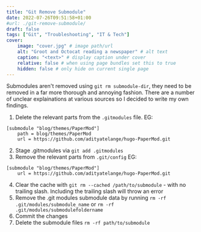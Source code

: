 ```yaml
---
title: "Git Remove Submodule"
date: 2022-07-26T09:51:58+01:00
#url: ./git-remove-submodule/
draft: false
tags: ["Git", "Troubleshooting", "IT & Tech"]
cover:
    image: "cover.jpg" # image path/url
    alt: "Groot and Octocat reading a newspaper" # alt text
    caption: "<text>" # display caption under cover
    relative: false # when using page bundles set this to true
    hidden: false # only hide on current single page
---
```


Submodules aren't removed using ```git rm submodule-dir```, they need to be removed in a far more thorough and annoying fashion.
There are a number of unclear explainations at various sources so I decided to write my own findings.

1. Delete the relevant parts from the ```.gitmodules``` file.
EG:
```
[submodule "blog/themes/PaperMod"]
	path = blog/themes/PaperMod
	url = https://github.com/adityatelange/hugo-PaperMod.git
```

2. Stage .gitmodules via ```git add .gitmodules```
3. Remove the relevant parts from ```.git/config```
EG:
```
[submodule "blog/themes/PaperMod"]
	url = https://github.com/adityatelange/hugo-PaperMod.git
```

4. Clear the cache with ```git rm --cached /path/to/submodule``` - with no trailing slash. Including the trailing slash will throw an error
5. Remove the .git modules submodule data by running ```rm -rf .git/modules/submodule_name``` or ```rm -rf .git/modules/submodulefoldername```
6. Commit the changes
7. Delete the submodule files ```rm -rf path/to/submodule```